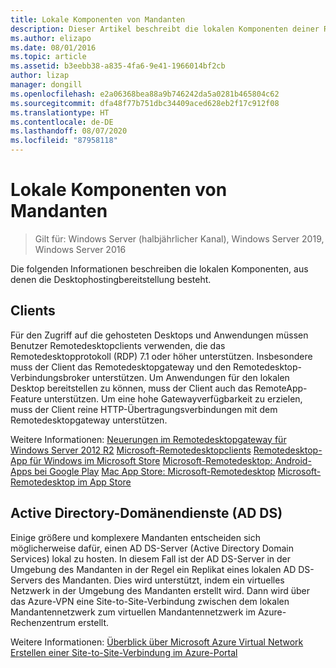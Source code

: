 ```yaml
---
title: Lokale Komponenten von Mandanten
description: Dieser Artikel beschreibt die lokalen Komponenten deiner RDS-Bereitstellung.
ms.author: elizapo
ms.date: 08/01/2016
ms.topic: article
ms.assetid: b3eebb38-a835-4fa6-9e41-1966014bf2cb
author: lizap
manager: dongill
ms.openlocfilehash: e2a06368bea88a9b746242da5a0281b465804c62
ms.sourcegitcommit: dfa48f77b751dbc34409aced628eb2f17c912f08
ms.translationtype: HT
ms.contentlocale: de-DE
ms.lasthandoff: 08/07/2020
ms.locfileid: "87958118"
---
```

# <a name="tenant-on-premises-components"></a>Lokale Komponenten von Mandanten

>Gilt für: Windows Server (halbjährlicher Kanal), Windows Server 2019, Windows Server 2016

Die folgenden Informationen beschreiben die lokalen Komponenten, aus denen die Desktophostingbereitstellung besteht.

##  <a name="clients"></a>Clients
Für den Zugriff auf die gehosteten Desktops und Anwendungen müssen Benutzer Remotedesktopclients verwenden, die das Remotedesktopprotokoll (RDP) 7.1 oder höher unterstützen. Insbesondere muss der Client das Remotedesktopgateway und den Remotedesktop-Verbindungsbroker unterstützen. Um Anwendungen für den lokalen Desktop bereitstellen zu können, muss der Client auch das RemoteApp-Feature unterstützen. Um eine hohe Gatewayverfügbarkeit zu erzielen, muss der Client reine HTTP-Übertragungsverbindungen mit dem Remotedesktopgateway unterstützen.

Weitere Informationen: [Neuerungen im Remotedesktopgateway für Windows Server 2012 R2](https://techcommunity.microsoft.com/t5/microsoft-security-and/what-8217-s-new-in-windows-server-2012-remote-desktop-gateway/ba-p/247611)
[Microsoft-Remotedesktopclients](./clients/remote-desktop-clients.md)
[Remotedesktop-App für Windows im Microsoft Store](https://apps.microsoft.com/windows/app/remote-desktop/051f560e-5e9b-4dad-8b2e-fa5e0b05a480)
[Microsoft-Remotedesktop: Android-Apps bei Google Play](https://play.google.com/store/apps/details?id=com.microsoft.rdc.android)
[Mac App Store: Microsoft-Remotedesktop](https://itunes.apple.com/app/microsoft-remote-desktop/id715768417?mt=12)
[Microsoft-Remotedesktop im App Store](https://itunes.apple.com/app/microsoft-remote-desktop/id714464092?mt=8)

##  <a name="active-directory-domain-services"></a>Active Directory-Domänendienste (AD DS)
Einige größere und komplexere Mandanten entscheiden sich möglicherweise dafür, einen AD DS-Server (Active Directory Domain Services) lokal zu hosten. In diesem Fall ist der AD DS-Server in der Umgebung des Mandanten in der Regel ein Replikat eines lokalen AD DS-Servers des Mandanten. Dies wird unterstützt, indem ein virtuelles Netzwerk in der Umgebung des Mandanten erstellt wird. Dann wird über das Azure-VPN eine Site-to-Site-Verbindung zwischen dem lokalen Mandantennetzwerk zum virtuellen Mandantennetzwerk im Azure-Rechenzentrum erstellt.

Weitere Informationen: [Überblick über Microsoft Azure Virtual Network](/azure/virtual-network/virtual-networks-overview)
[Erstellen einer Site-to-Site-Verbindung im Azure-Portal](/azure/vpn-gateway/vpn-gateway-howto-site-to-site-resource-manager-portal)
